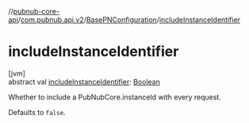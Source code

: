 //[pubnub-core-api](../../../index.md)/[com.pubnub.api.v2](../index.md)/[BasePNConfiguration](index.md)/[includeInstanceIdentifier](include-instance-identifier.md)

# includeInstanceIdentifier

[jvm]\
abstract val [includeInstanceIdentifier](include-instance-identifier.md): [Boolean](https://kotlinlang.org/api/latest/jvm/stdlib/kotlin/-boolean/index.html)

Whether to include a PubNubCore.instanceId with every request.

Defaults to `false`.

